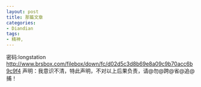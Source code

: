 ```yaml
---
layout: post
title: 那篇文章
categories:
- Diandian
tags:
- 精神, 
---
```

密码:longstation http://www.brsbox.com/filebox/down/fc/d02d5c3d8b69e8a09c9b70acc6b9c9f4 声明：我意识不清，特此声明，不对以上后果负责，请@勿@跨@省@追@捕！
